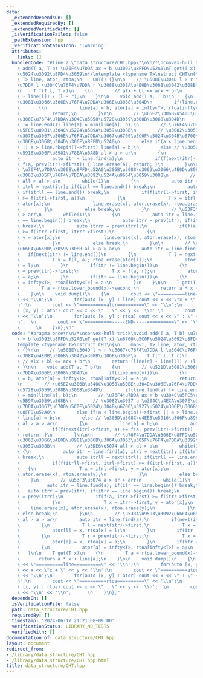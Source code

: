```yaml
---
data:
  _extendedDependsOn: []
  _extendedRequiredBy: []
  _extendedVerifiedWith: []
  _isVerificationFailed: false
  _pathExtension: hpp
  _verificationStatusIcon: ':warning:'
  attributes:
    links: []
  bundledCode: "#line 2 \"data_structure/CHT.hpp\"\n\n/*\nconvex-hull trick\nvoid\
    \ add(T a, T b) \u76F4\u7DDA ax + b \u3092\u8FFD\u52A0\nT get(T x) \u6700\u5C0F\
    \u5024\u3092\u8FD4\u3059\n*/\ntemplate <typename T>\nstruct CHT\n{\n    map<T,\
    \ T> line, ator, rtoa;\n    CHT() {}\n\n    // \u50BE\u304D l > r \u3067\u76F4\
    \u7DDA l \u304C\u76F4\u7DDA r \u3088\u308A\u4E0B\u306B\u3042\u308B\u306E\u306F\
    \n    T f(T l, T r)\n    {\n        // alx + bl <= arx + br\n        return (line[r]\
    \ - line[l]) / (l - r);\n    }\n\n    void add(T a, T b)\n    {\n        // \u521D\
    \u3081\u3066\u306E\u76F4\u7DDA\u306E\u3068\u304D\n        if(line.empty())\n \
    \       {\n            line[a] = b, ator[a] = infty<T>, rtoa[infty<T>] = a;\n\
    \            return;\n        }\n\n        // \u65E2\u306B\u540C\u3058\u50BE\u304D\
    \u306E\u76F4\u7DDA\u304C\u5B58\u5728\u3059\u308B\u3068\u304D\n        if(line.find(a)\
    \ != line.end()) line[a] = min(line[a], b);\n        // \u76F4\u7DDA ax + b \u304C\
    \u5FC5\u8981\u304C\u5224\u5B9A\u3059\u308B\n        // \u3082\u3057 a \u304C\u4ECA\
    \u307E\u3067\u306E\u76F4\u7DDA\u3067\u6700\u5C0F\u5024\u304B\u6700\u5927\u5024\
    \u306E\u3068\u304D\u306F\u8FFD\u52A0\n        else if(a < line.begin()->first\
    \ || a > line.rbegin()->first) line[a] = b;\n        else // \u305D\u308C\u4EE5\
    \u5916\u306F\u8981\u78BA\u8A8D al > a > ar\n        {\n            line[a] = b;\n\
    \            auto itr = line.find(a);\n            if(f(next(itr)->first, a) >=\
    \ f(a, prev(itr)->first)) { line.erase(a); return; }\n        }\n\n\n        //\
    \ \u76F4\u7DDA\u306E\u8FFD\u52A0\u306B\u3088\u3063\u3066\u4E0D\u8981\u306B\u306A\
    \u3063\u305F\u76F4\u7DDA\u3092\u524A\u9664\u3059\u308B\n        // \u5DE6\u5074\
    \ all > al > a\n        while(1)\n        {\n            auto itr = line.find(a),\
    \ itrl = next(itr); if(itrl == line.end()) break;\n            auto itrll = next(itrl);\
    \ if(itrll == line.end()) break;\n            if(f(itrll->first, itrl->first)\
    \ >= f(itrl->first, a))\n            {\n                T x = itrl->first, y =\
    \ ator[x];\n                line.erase(x), ator.erase(x), rtoa.erase(y);\n   \
    \         }\n            else break;\n        }\n        // \u53F3\u5074 a > ar\
    \ > arr\n        while(1)\n        {\n            auto itr = line.find(a); if(itr\
    \ == line.begin()) break;\n            auto itrr = prev(itr); if(itrr == line.begin())\
    \ break;\n            auto itrrr = prev(itrr);\n            if(f(a, itrr->first)\
    \ >= f(itrr->first, itrrr->first))\n            {\n                T x = itrr->first,\
    \ y = ator[x];\n                line.erase(x), ator.erase(x), rtoa.erase(y);\n\
    \            }\n            else break;\n        }\n\n        // \u533A\u9593\u3092\
    \u66F4\u65B0\u3059\u308B al > a > ar\n        auto itr = line.find(a);\n     \
    \   if(next(itr) != line.end())\n        {\n            T l = next(itr)->first;\n\
    \            T x = f(l, a); rtoa.erase(ator[l]);\n            ator[l] = x, rtoa[x]\
    \ = l;\n        }\n        if(itr != line.begin())\n        {\n            T r\
    \ = prev(itr)->first;\n            T x = f(a, r);\n            ator[a] = x, rtoa[x]\
    \ = a;\n        }\n        if(itr == line.begin())\n        {\n            ator[a]\
    \ = infty<T>, rtoa[infty<T>] = a;\n        }\n    }\n\n    T get(T x)\n    {\n\
    \        T a = rtoa.lower_bound(x)->second;\n        return a * x + line[a];\n\
    \    }\n\n    void dump()\n    {\n        cout << \"==========line==========\"\
    \ << '\\n';\n        for(auto [x, y] : line) cout << x << \"x + \" << y << '\\\
    n';\n        cout << \"==========ator==========\" << '\\n';\n        for(auto\
    \ [x, y] : ator) cout << x << \" : \" << y << '\\n';\n        cout << \"==========rtoa==========\"\
    \ << '\\n';\n        for(auto [x, y] : rtoa) cout << x << \" : \" << y << '\\\
    n';  \n        cout << \"==========-----END-----==========\" << '\\n' << '\\n';\
    \      \n    }\n};\n"
  code: "#pragma once\n\n/*\nconvex-hull trick\nvoid add(T a, T b) \u76F4\u7DDA ax\
    \ + b \u3092\u8FFD\u52A0\nT get(T x) \u6700\u5C0F\u5024\u3092\u8FD4\u3059\n*/\n\
    template <typename T>\nstruct CHT\n{\n    map<T, T> line, ator, rtoa;\n    CHT()\
    \ {}\n\n    // \u50BE\u304D l > r \u3067\u76F4\u7DDA l \u304C\u76F4\u7DDA r \u3088\
    \u308A\u4E0B\u306B\u3042\u308B\u306E\u306F\n    T f(T l, T r)\n    {\n       \
    \ // alx + bl <= arx + br\n        return (line[r] - line[l]) / (l - r);\n   \
    \ }\n\n    void add(T a, T b)\n    {\n        // \u521D\u3081\u3066\u306E\u76F4\
    \u7DDA\u306E\u3068\u304D\n        if(line.empty())\n        {\n            line[a]\
    \ = b, ator[a] = infty<T>, rtoa[infty<T>] = a;\n            return;\n        }\n\
    \n        // \u65E2\u306B\u540C\u3058\u50BE\u304D\u306E\u76F4\u7DDA\u304C\u5B58\
    \u5728\u3059\u308B\u3068\u304D\n        if(line.find(a) != line.end()) line[a]\
    \ = min(line[a], b);\n        // \u76F4\u7DDA ax + b \u304C\u5FC5\u8981\u304C\u5224\
    \u5B9A\u3059\u308B\n        // \u3082\u3057 a \u304C\u4ECA\u307E\u3067\u306E\u76F4\
    \u7DDA\u3067\u6700\u5C0F\u5024\u304B\u6700\u5927\u5024\u306E\u3068\u304D\u306F\
    \u8FFD\u52A0\n        else if(a < line.begin()->first || a > line.rbegin()->first)\
    \ line[a] = b;\n        else // \u305D\u308C\u4EE5\u5916\u306F\u8981\u78BA\u8A8D\
    \ al > a > ar\n        {\n            line[a] = b;\n            auto itr = line.find(a);\n\
    \            if(f(next(itr)->first, a) >= f(a, prev(itr)->first)) { line.erase(a);\
    \ return; }\n        }\n\n\n        // \u76F4\u7DDA\u306E\u8FFD\u52A0\u306B\u3088\
    \u3063\u3066\u4E0D\u8981\u306B\u306A\u3063\u305F\u76F4\u7DDA\u3092\u524A\u9664\
    \u3059\u308B\n        // \u5DE6\u5074 all > al > a\n        while(1)\n       \
    \ {\n            auto itr = line.find(a), itrl = next(itr); if(itrl == line.end())\
    \ break;\n            auto itrll = next(itrl); if(itrll == line.end()) break;\n\
    \            if(f(itrll->first, itrl->first) >= f(itrl->first, a))\n         \
    \   {\n                T x = itrl->first, y = ator[x];\n                line.erase(x),\
    \ ator.erase(x), rtoa.erase(y);\n            }\n            else break;\n    \
    \    }\n        // \u53F3\u5074 a > ar > arr\n        while(1)\n        {\n  \
    \          auto itr = line.find(a); if(itr == line.begin()) break;\n         \
    \   auto itrr = prev(itr); if(itrr == line.begin()) break;\n            auto itrrr\
    \ = prev(itrr);\n            if(f(a, itrr->first) >= f(itrr->first, itrrr->first))\n\
    \            {\n                T x = itrr->first, y = ator[x];\n            \
    \    line.erase(x), ator.erase(x), rtoa.erase(y);\n            }\n           \
    \ else break;\n        }\n\n        // \u533A\u9593\u3092\u66F4\u65B0\u3059\u308B\
    \ al > a > ar\n        auto itr = line.find(a);\n        if(next(itr) != line.end())\n\
    \        {\n            T l = next(itr)->first;\n            T x = f(l, a); rtoa.erase(ator[l]);\n\
    \            ator[l] = x, rtoa[x] = l;\n        }\n        if(itr != line.begin())\n\
    \        {\n            T r = prev(itr)->first;\n            T x = f(a, r);\n\
    \            ator[a] = x, rtoa[x] = a;\n        }\n        if(itr == line.begin())\n\
    \        {\n            ator[a] = infty<T>, rtoa[infty<T>] = a;\n        }\n \
    \   }\n\n    T get(T x)\n    {\n        T a = rtoa.lower_bound(x)->second;\n \
    \       return a * x + line[a];\n    }\n\n    void dump()\n    {\n        cout\
    \ << \"==========line==========\" << '\\n';\n        for(auto [x, y] : line) cout\
    \ << x << \"x + \" << y << '\\n';\n        cout << \"==========ator==========\"\
    \ << '\\n';\n        for(auto [x, y] : ator) cout << x << \" : \" << y << '\\\
    n';\n        cout << \"==========rtoa==========\" << '\\n';\n        for(auto\
    \ [x, y] : rtoa) cout << x << \" : \" << y << '\\n';  \n        cout << \"==========-----END-----==========\"\
    \ << '\\n' << '\\n';      \n    }\n};"
  dependsOn: []
  isVerificationFile: false
  path: data_structure/CHT.hpp
  requiredBy: []
  timestamp: '2024-06-17 21:21:08+09:00'
  verificationStatus: LIBRARY_NO_TESTS
  verifiedWith: []
documentation_of: data_structure/CHT.hpp
layout: document
redirect_from:
- /library/data_structure/CHT.hpp
- /library/data_structure/CHT.hpp.html
title: data_structure/CHT.hpp
---
```

